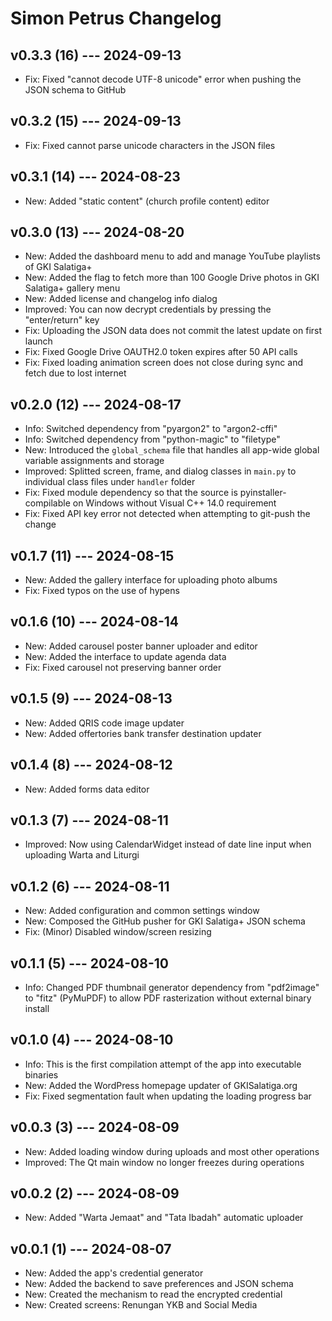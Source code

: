 # Simon Petrus Changelog

## v0.3.3 (16) --- 2024-09-13

- Fix: Fixed "cannot decode UTF-8 unicode" error when pushing the JSON schema to GitHub

## v0.3.2 (15) --- 2024-09-13

- Fix: Fixed cannot parse unicode characters in the JSON files

## v0.3.1 (14) --- 2024-08-23

- New: Added "static content" (church profile content) editor

## v0.3.0 (13) --- 2024-08-20

- New: Added the dashboard menu to add and manage YouTube playlists of GKI Salatiga+
- New: Added the flag to fetch more than 100 Google Drive photos in GKI Salatiga+ gallery menu
- New: Added license and changelog info dialog
- Improved: You can now decrypt credentials by pressing the "enter/return" key
- Fix: Uploading the JSON data does not commit the latest update on first launch
- Fix: Fixed Google Drive OAUTH2.0 token expires after 50 API calls
- Fix: Fixed loading animation screen does not close during sync and fetch due to lost internet

## v0.2.0 (12) --- 2024-08-17

- Info: Switched dependency from "pyargon2" to "argon2-cffi"
- Info: Switched dependency from "python-magic" to "filetype"
- New: Introduced the `global_schema` file that handles all app-wide global variable assignments and storage
- Improved: Splitted screen, frame, and dialog classes in `main.py` to individual class files under `handler` folder
- Fix: Fixed module dependency so that the source is pyinstaller-compilable on Windows without Visual C++ 14.0 requirement
- Fix: Fixed API key error not detected when attempting to git-push the change

## v0.1.7 (11) --- 2024-08-15

- New: Added the gallery interface for uploading photo albums
- Fix: Fixed typos on the use of hypens

## v0.1.6 (10) --- 2024-08-14

- New: Added carousel poster banner uploader and editor
- New: Added the interface to update agenda data
- Fix: Fixed carousel not preserving banner order

## v0.1.5 (9) --- 2024-08-13

- New: Added QRIS code image updater
- New: Added offertories bank transfer destination updater

## v0.1.4 (8) --- 2024-08-12

- New: Added forms data editor

## v0.1.3 (7) --- 2024-08-11

- Improved: Now using CalendarWidget instead of date line input when uploading Warta and Liturgi

## v0.1.2 (6) --- 2024-08-11

- New: Added configuration and common settings window
- New: Composed the GitHub pusher for GKI Salatiga+ JSON schema
- Fix: (Minor) Disabled window/screen resizing

## v0.1.1 (5) --- 2024-08-10

- Info: Changed PDF thumbnail generator dependency from "pdf2image" to "fitz" (PyMuPDF) to allow PDF rasterization without external binary install

## v0.1.0 (4) --- 2024-08-10

- Info: This is the first compilation attempt of the app into executable binaries
- New: Added the WordPress homepage updater of GKISalatiga.org
- Fix: Fixed segmentation fault when updating the loading progress bar

## v0.0.3 (3) --- 2024-08-09

- New: Added loading window during uploads and most other operations
- Improved: The Qt main window no longer freezes during operations

## v0.0.2 (2) --- 2024-08-09

- New: Added "Warta Jemaat" and "Tata Ibadah" automatic uploader

## v0.0.1 (1) --- 2024-08-07

- New: Added the app's credential generator
- New: Added the backend to save preferences and JSON schema
- New: Created the mechanism to read the encrypted credential
- New: Created screens: Renungan YKB and Social Media
